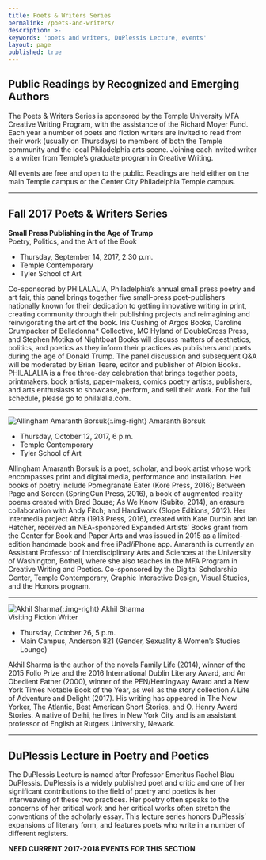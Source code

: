 ```yaml
---
title: Poets & Writers Series
permalink: /poets-and-writers/
description: >-
keywords: 'poets and writers, DuPlessis Lecture, events'
layout: page
published: true
---
```

## Public Readings by Recognized and Emerging Authors
The Poets & Writers Series is sponsored by the Temple University MFA Creative Writing Program, with the assistance of the Richard Moyer Fund. Each year a number of poets and fiction writers are invited to read from their work (usually on Thursdays) to members of both the Temple community and the local Philadelphia arts scene. Joining each invited writer is a writer from Temple’s graduate program in Creative Writing.

All events are free and open to the public. Readings are held either on the main Temple campus or the Center City Philadelphia Temple campus.

___

## Fall 2017 Poets & Writers Series

**Small Press Publishing in the Age of Trump**<br/>
Poetry, Politics, and the Art of the Book<br/>

- Thursday, September 14, 2017, 2:30 p.m.<br/>
- Temple Contemporary<br/>
- Tyler School of Art<br/>

Co-sponsored by PHILALALIA, Philadelphia’s annual small press poetry and art fair, this panel brings together five small-press poet-publishers nationally known for their dedication to getting innovative writing in print, creating community through their publishing projects and reimagining and reinvigorating the art of the book. Iris Cushing of Argos Books, Caroline Crumpacker of Belladonna* Collective, MC Hyland of DoubleCross Press, and Stephen Motika of Nightboat Books will discuss matters of aesthetics, politics, and poetics as they inform their practices as publishers and poets during the age of Donald Trump. The panel discussion and subsequent Q&A will be moderated by Brian Teare, editor and publisher of Albion Books. PHILALALIA is a free three-day celebration that brings together poets, printmakers, book artists, paper-makers, comics poetry artists, publishers, and arts enthusiasts to showcase, perform, and sell their work. For the full schedule, please go to philalalia.com.

___

![Allingham Amaranth Borsuk]({{site.baseurl}}/media/Borsuk-Photo.jpg){:.img-right}
Amaranth Borsuk

- Thursday, October 12, 2017, 6 p.m.<br/>
- Temple Contemporary<br/>
- Tyler School of Art<br/>

Allingham Amaranth Borsuk is a poet, scholar, and book artist whose work encompasses print and digital media, performance and installation. Her books of poetry include Pomegranate Eater (Kore Press, 2016); Between Page and Screen (SpringGun Press, 2016), a book of augmented-reality poems created with Brad Bouse; As We Know (Subito, 2014), an erasure collaboration with Andy Fitch; and Handiwork (Slope Editions, 2012). Her intermedia project Abra (1913 Press, 2016), created with Kate Durbin and Ian Hatcher, received an NEA-sponsored Expanded Artists’ Books grant from the Center for Book and Paper Arts and was issued in 2015 as a limited-edition handmade book and free iPad/iPhone app. Amaranth is currently an Assistant Professor of Interdisciplinary Arts and Sciences at the University of Washington, Bothell, where she also teaches in the MFA Program in Creative Writing and Poetics. Co-sponsored by the Digital Scholarship Center, Temple Contemporary, Graphic Interactive Design, Visual Studies, and the Honors program.

___

![Akhil Sharma]({{site.baseurl}}/media/Akhil_Sharma_Winne_3245750b.jpg){:.img-right}
Akhil Sharma<br/>
Visiting Fiction Writer<br/>

- Thursday, October 26, 5 p.m.<br/>
- Main Campus, Anderson 821 (Gender, Sexuality & Women’s Studies Lounge)<br/>

Akhil Sharma is the author of the novels Family Life (2014), winner of the 2015 Folio Prize and the 2016 International Dublin Literary Award, and An Obedient Father (2000), winner of the PEN/Hemingway Award and a New York Times Notable Book of the Year, as well as the story collection A Life of Adventure and Delight (2017). His writing has appeared in The New Yorker, The Atlantic, Best American Short Stories, and O. Henry Award Stories. A native of Delhi, he lives in New York City and is an assistant professor of English at Rutgers University, Newark.

___

## DuPlessis Lecture in Poetry and Poetics
The DuPlessis Lecture is named after Professor Emeritus Rachel Blau DuPlessis. DuPlessis is a widely published poet and critic and one of her significant contributions to the field of poetry and poetics is her interweaving of these two practices. Her poetry often speaks to the concerns of her critical work and her critical works often stretch the conventions of the scholarly essay. This lecture series honors DuPlessis’ expansions of literary form, and features poets who write in a number of different registers.

**NEED CURRENT 2017-2018 EVENTS FOR THIS SECTION**
